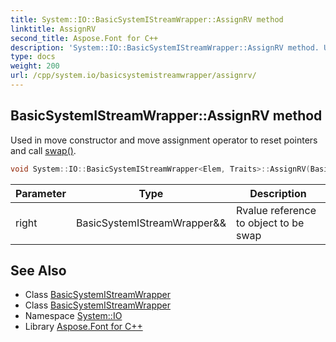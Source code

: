 ```yaml
---
title: System::IO::BasicSystemIStreamWrapper::AssignRV method
linktitle: AssignRV
second_title: Aspose.Font for C++
description: 'System::IO::BasicSystemIStreamWrapper::AssignRV method. Used in move constructor and move assignment operator to reset pointers and call swap() in C++.'
type: docs
weight: 200
url: /cpp/system.io/basicsystemistreamwrapper/assignrv/
---
```

## BasicSystemIStreamWrapper::AssignRV method


Used in move constructor and move assignment operator to reset pointers and call [swap()](../swap/).

```cpp
void System::IO::BasicSystemIStreamWrapper<Elem, Traits>::AssignRV(BasicSystemIStreamWrapper &&right)
```


| Parameter | Type | Description |
| --- | --- | --- |
| right | BasicSystemIStreamWrapper\&& | Rvalue reference to object to be swap |

## See Also

* Class [BasicSystemIStreamWrapper](../)
* Class [BasicSystemIStreamWrapper](../)
* Namespace [System::IO](../../)
* Library [Aspose.Font for C++](../../../)
